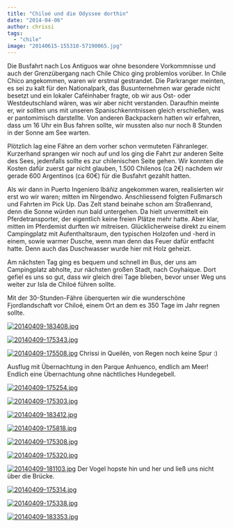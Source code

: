 ```yaml
---
title: "Chiloé und die Odyssee dorthin"
date: "2014-04-06"
author: chrissi
tags: 
  - "chile"
image: "20140615-155310-57190065.jpg"
---
```


Die Busfahrt nach Los Antiguos war ohne besondere Vorkommnisse und auch der Grenzübergang nach Chile Chico ging problemlos vorüber. In Chile Chico angekommen, waren wir erstmal gestrandet. Die Parkranger meinten, es sei zu kalt für den Nationalpark, das Busunternehmen war gerade nicht besetzt und ein lokaler Caféinhaber fragte, ob wir aus Ost- oder Westdeutschland wären, was wir aber nicht verstanden. Daraufhin meinte er, wir sollten uns mit unseren Spanischkenntnissen gleich erschießen, was er pantomimisch darstellte. Von anderen Backpackern hatten wir erfahren, dass um 16 Uhr ein Bus fahren sollte, wir mussten also nur noch 8 Stunden in der Sonne am See warten.

Plötzlich lag eine Fähre an dem vorher schon vermuteten Fähranleger. Kurzerhand sprangen wir noch auf und los ging die Fahrt zur anderen Seite des Sees, jedenfalls sollte es zur chilenischen Seite gehen. Wir konnten die Kosten dafür zuerst gar nicht glauben, 1.500 Chilenos (ca 2€) nachdem wir gerade 600 Argentinos (ca 60€) für die Busfahrt gezahlt hatten.

Als wir dann in Puerto Ingeniero Ibáñiz angekommen waren, realisierten wir erst wo wir waren; mitten im Nirgendwo. Anschliessend folgten Fußmarsch und Fahrten im Pick Up. Das Zelt stand beinahe schon am Straßenrand, denn die Sonne würden nun bald untergehen. Da hielt unvermittelt ein Pferdetransporter, der eigentlich keine freien Plätze mehr hatte. Aber klar, mitten im Pferdemist durften wir mitreisen. Glücklicherweise direkt zu einem Campingplatz mit Aufenthaltsraum, den typischen Holzofen und -herd in einem, sowie warmer Dusche, wenn man denn das Feuer dafür entfacht hatte. Denn auch das Duschwasser wurde hier mit Holz geheizt.

Am nächsten Tag ging es bequem und schnell im Bus, der uns am Campingplatz abholte, zur nächsten großen Stadt, nach Coyhaique. Dort gefiel es uns so gut, dass wir gleich drei Tage blieben, bevor unser Weg uns weiter zur Isla de Chiloé führen sollte.

Mit der 30-Stunden-Fähre überquerten wir die wunderschöne Fjordlandschaft vor Chiloé, einem Ort an dem es 350 Tage im Jahr regnen sollte.

[![20140409-183408.jpg](images/20140409-183408.jpg)](https://hafenstrand.wordpress.com/wp-content/uploads/2014/04/20140409-183408.jpg)

[![20140409-175343.jpg](images/20140409-175343.jpg)](https://hafenstrand.wordpress.com/wp-content/uploads/2014/04/20140409-175343.jpg)

[![20140409-175508.jpg](images/20140409-175508.jpg)](https://hafenstrand.wordpress.com/wp-content/uploads/2014/04/20140409-175508.jpg) Chrissi in Queilén, von Regen noch keine Spur :)

Ausflug mit Übernachtung in den Parque Anhuenco, endlich am Meer! Endlich eine Übernachtung ohne nächtliches Hundegebell.

[![20140409-175254.jpg](images/20140409-175254.jpg)](https://hafenstrand.wordpress.com/wp-content/uploads/2014/04/20140409-175254.jpg)

[![20140409-175303.jpg](images/20140409-175303.jpg)](https://hafenstrand.wordpress.com/wp-content/uploads/2014/04/20140409-175303.jpg)

[![20140409-183412.jpg](images/20140409-183412.jpg)](https://hafenstrand.wordpress.com/wp-content/uploads/2014/04/20140409-183412.jpg)

[![20140409-175818.jpg](images/20140409-175818.jpg)](https://hafenstrand.wordpress.com/wp-content/uploads/2014/04/20140409-175818.jpg)

[![20140409-175308.jpg](images/20140409-175308.jpg)](https://hafenstrand.wordpress.com/wp-content/uploads/2014/04/20140409-175308.jpg)

[![20140409-175320.jpg](images/20140409-175320.jpg)](https://hafenstrand.wordpress.com/wp-content/uploads/2014/04/20140409-175320.jpg)

[![20140409-181103.jpg](images/20140409-181103.jpg)](https://hafenstrand.wordpress.com/wp-content/uploads/2014/04/20140409-181103.jpg) Der Vogel hopste hin und her und ließ uns nicht über die Brücke.

[![20140409-175314.jpg](images/20140409-175314.jpg)](https://hafenstrand.wordpress.com/wp-content/uploads/2014/04/20140409-175314.jpg)

[![20140409-175338.jpg](images/20140409-175338.jpg)](https://hafenstrand.wordpress.com/wp-content/uploads/2014/04/20140409-175338.jpg)

[![20140409-183353.jpg](images/20140409-183353.jpg)](https://hafenstrand.wordpress.com/wp-content/uploads/2014/04/20140409-183353.jpg)
